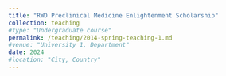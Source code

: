 ```yaml
---
title: "RWD Preclinical Medicine Enlightenment Scholarship"
collection: teaching
#type: "Undergraduate course"
permalink: /teaching/2014-spring-teaching-1.md
#venue: "University 1, Department"
date: 2024
#location: "City, Country"
---
```


